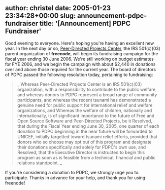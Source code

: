author: christel
date: 2005-01-23 23:34:28+00:00
slug: announcement-pdpc-fundraiser
title: '[Announcement] PDPC Fundraiser'
---

Good evening to everyone.  Here's hoping  you're having an excellent new year.  In the next day or so,  [Peer-Directed Projects Center](http://freenode.net/pdpc.shtml),  the IRS 501(c)(03) parent organization of **freenode**, will begin its fundraising campaign for the fiscal year ending 30 June 2006.  We're still working on budget estimates for FYE 2006, and we begin the campaign with about $2,440 in donations over and above those required for the current year.
The board of directors of PDPC passed the following resolution today, pertaining to fundraising:


<blockquote>  _     Whereas Peer-Directed Projects Center is an IRS 501(c)(03) organization,     with a responsibility to contribute to the public welfare, and whereas     donors to PDPC represent a broad range of community participants, and     whereas the recent tsunami has demonstrated a genuine need for public     support for international relief and welfare organizations, and
Whereas the welfare of children, nationally and internationally, is of     significant importance to the future of Free and Open Source Software and     Peer-Directed Projects, be it
Resolved, that during the Fiscal Year ending June 30, 2005, one quarter of     each donation to PDPC beginning in the near future will be forwarded to     UNICEF, initially targetted toward tsunami relief efforts, provided that     donors who so choose may opt out of this program and designate their     donations specifically and solely for PDPC's own use, and
Resolved, that the Executive Director is instructed to begin this program as     soon as is feasible from a technical, financial and public relations     standpoint.   _</blockquote>


If you're considering a donation to PDPC, we strongly urge you to participate.  Thanks in advance for your help, and thank you for using freenode!
